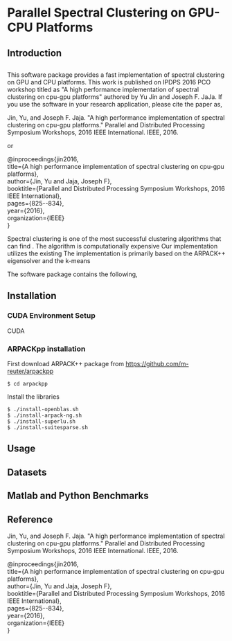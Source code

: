 # Parallel Spectral Clustering on GPU-CPU Platforms

## Introduction
##

This software package provides a fast implementation of spectral clustering on GPU and CPU platforms. This work is published on IPDPS 2016 PCO workshop titled as "A high performance implementation of spectral clustering on cpu-gpu platforms" authored by Yu Jin and Joseph F. JaJa. If you use the software in your research application, please cite the paper as,  

Jin, Yu, and Joseph F. Jaja. "A high performance implementation of spectral clustering on cpu-gpu platforms." Parallel and Distributed Processing Symposium Workshops, 2016 IEEE International. IEEE, 2016.

or 

@inproceedings{jin2016,  
  title={A high performance implementation of spectral clustering on cpu-gpu platforms},  
  author={Jin, Yu and Jaja, Joseph F},  
  booktitle={Parallel and Distributed Processing Symposium Workshops, 2016 IEEE International},  
  pages={825--834},  
  year={2016},  
  organization={IEEE}  
}

Spectral clustering is one of the most successful clustering algorithms that can find . The algorithm is computationally expensive  Our implementation utilizes the existing 
The implementation is primarily based on the ARPACK++ eigensolver and the k-means 

The software package contains the following,



## Installation
### CUDA Environment Setup
CUDA 

### ARPACKpp installation
First download ARPACK++ package from https://github.com/m-reuter/arpackpp

```
$ cd arpackpp
```
Install the libraries

```
$ ./install-openblas.sh
$ ./install-arpack-ng.sh
$ ./install-superlu.sh
$ ./install-suitesparse.sh

```

## Usage


## Datasets


## Matlab and Python Benchmarks


## Reference
Jin, Yu, and Joseph F. Jaja. "A high performance implementation of spectral clustering on cpu-gpu platforms." Parallel and Distributed Processing Symposium Workshops, 2016 IEEE International. IEEE, 2016.

@inproceedings{jin2016,  
  title={A high performance implementation of spectral clustering on cpu-gpu platforms},  
  author={Jin, Yu and Jaja, Joseph F},  
  booktitle={Parallel and Distributed Processing Symposium Workshops, 2016 IEEE International},  
  pages={825--834},  
  year={2016},  
  organization={IEEE}  
}
